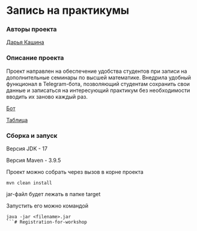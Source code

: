 # Запись на практикумы
### Авторы проекта
[Дарья Кашина](https://gitlab.akhcheck.ru/darya.kashina)

### Описание проекта
Проект направлен на обеспечение удобства студентов при записи на дополнительные семинары по высшей математике. 
Внедрила удобный функционал в Telegram-бота, позволяющий студентам сохранить свои данные и записаться на 
интересующий практикум без необходимости вводить их заново каждый раз.

[Бот](https://t.me/MIPTRegistrationForWorkshopsBot)

[Таблица](https://docs.google.com/spreadsheets/d/1kw91f5v-LfkUGEJNlEZ8UP9u0Mk1rV6V5FF91qmdgoE/edit#gid=984893817)

### Сборка и запуск
Версия JDK - 17

Версия Maven - 3.9.5


Проект можно собрать через вызов в корне проекта
```
mvn clean install
```
jar-файл будет лежать в папке target

Запустить его можно командой
```
java -jar <filename>.jar
```# Registration-for-workshop
